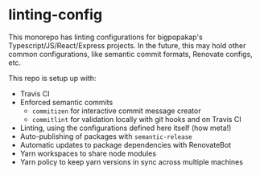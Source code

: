 linting-config
==============

This monorepo has linting configurations for bigpopakap's Typescript/JS/React/Express projects.
In the future, this may hold other common configurations, like semantic commit formats, Renovate configs, etc.

This repo is setup up with:
- Travis CI
- Enforced semantic commits
    - `commitizen` for interactive commit message creator
    - `commitlint` for validation locally with git hooks and on Travis CI
- Linting, using the configurations defined here itself (how meta!)
- Auto-publishing of packages with `semantic-release`
- Automatic updates to package dependencies with RenovateBot
- Yarn workspaces to share node modules
- Yarn policy to keep yarn versions in sync across multiple machines
